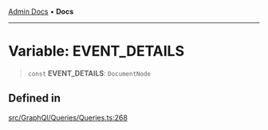 [Admin Docs](/) • **Docs**

***

# Variable: EVENT\_DETAILS

> `const` **EVENT\_DETAILS**: `DocumentNode`

## Defined in

[src/GraphQl/Queries/Queries.ts:268](https://github.com/PalisadoesFoundation/talawa-admin/blob/main/src/GraphQl/Queries/Queries.ts#L268)

